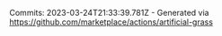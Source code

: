 Commits: 2023-03-24T21:33:39.781Z - Generated via https://github.com/marketplace/actions/artificial-grass
<br>
